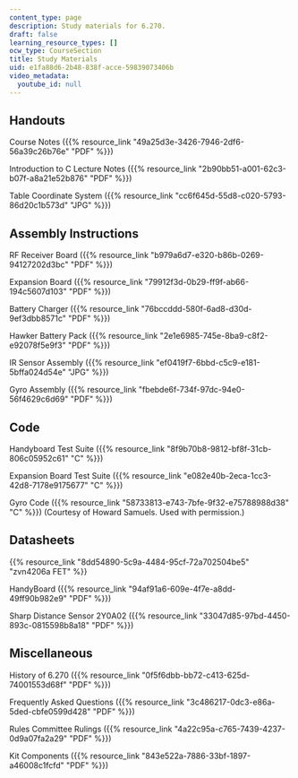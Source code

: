 ```yaml
---
content_type: page
description: Study materials for 6.270.
draft: false
learning_resource_types: []
ocw_type: CourseSection
title: Study Materials
uid: e1fa88d6-2b48-838f-acce-59839073406b
video_metadata:
  youtube_id: null
---
```

## Handouts

Course Notes ({{% resource_link "49a25d3e-3426-7946-2df6-56a39c26b76e" "PDF" %}})

Introduction to C Lecture Notes ({{% resource_link "2b90bb51-a001-62c3-b07f-a8a21e52b876" "PDF" %}})

Table Coordinate System ({{% resource_link "cc6f645d-55d8-c020-5793-86d20c1b573d" "JPG" %}})

## Assembly Instructions

RF Receiver Board ({{% resource_link "b979a6d7-e320-b86b-0269-94127202d3bc" "PDF" %}})

Expansion Board ({{% resource_link "79912f3d-0b29-ff9f-ab66-194c5607d103" "PDF" %}})

Battery Charger ({{% resource_link "76bccddd-580f-6ad8-d30d-9ef3dbb8571c" "PDF" %}})

Hawker Battery Pack ({{% resource_link "2e1e6985-745e-8ba9-c8f2-e92078f5e9f3" "PDF" %}})

IR Sensor Assembly ({{% resource_link "ef0419f7-6bbd-c5c9-e181-5bffa024d54e" "JPG" %}})

Gyro Assembly ({{% resource_link "fbebde6f-734f-97dc-94e0-56f4629c6d69" "PDF" %}})

## Code

Handyboard Test Suite ({{% resource_link "8f9b70b8-9812-bf8f-31cb-806c05952c61" "C" %}})

Expansion Board Test Suite ({{% resource_link "e082e40b-2eca-1cc3-42d8-7178e9175677" "C" %}})

Gyro Code ({{% resource_link "58733813-e743-7bfe-9f32-e75788988d38" "C" %}}) (Courtesy of Howard Samuels. Used with permission.)

## Datasheets

{{% resource_link "8dd54890-5c9a-4484-95cf-72a702504be5" "zvn4206a FET" %}}

HandyBoard ({{% resource_link "94af91a6-609e-4f7e-a8dd-49ff90b982e9" "PDF" %}})

Sharp Distance Sensor 2Y0A02 ({{% resource_link "33047d85-97bd-4450-893c-0815598b8a18" "PDF" %}})

## Miscellaneous

History of 6.270 ({{% resource_link "0f5f6dbb-bb72-c413-625d-74001553d68f" "PDF" %}})

Frequently Asked Questions ({{% resource_link "3c486217-0dc3-e86a-5ded-cbfe0599d428" "PDF" %}})

Rules Committee Rulings ({{% resource_link "4a22c95a-c765-7439-4237-0d9a07fa2a29" "PDF" %}})

Kit Components ({{% resource_link "843e522a-7886-33bf-1897-a46008c1fcfd" "PDF" %}})